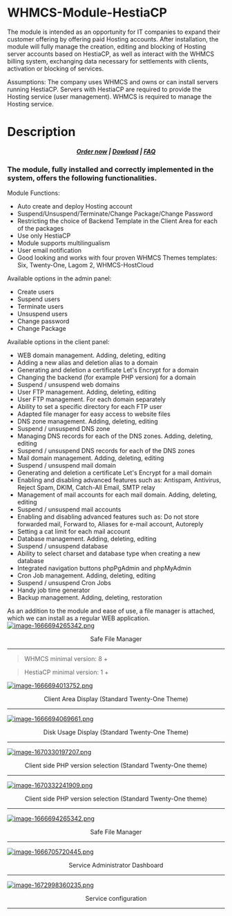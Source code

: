 # WHMCS-Module-HestiaCP
The module is intended as an opportunity for IT companies to expand their customer offering by offering paid Hosting accounts. After installation, the module will fully manage the creation, editing and blocking of Hosting server accounts based on HestiaCP, as well as interact with the WHMCS billing system, exchanging data necessary for settlements with clients, activation or blocking of services.

Assumptions: The company uses WHMCS and owns or can install servers running HestiaCP. Servers with HestiaCP are required to provide the Hosting service (user management). WHMCS is required to manage the Hosting service.
# Description

##### <center> [Order now](https://puqcloud.com/index.php?rp=/store/whmcs-module-hestiacp) | [Dowload](https://download.puqcloud.com/WHMCS/servers/PUQ_WHMCS-HestiaCP/) | [FAQ](https://faq.puqcloud.com/) </center>

### The module, fully installed and correctly implemented in the system, offers the following functionalities.

Module Functions:

- Auto create and deploy Hosting account
- Suspend/Unsuspend/Terminate/Change Package/Change Password
- Restricting the choice of Backend Template in the Client Area for each of the packages
- Use only HestiaCP
- Module supports multilingualism
- User email notification
- Good looking and works with four proven WHMCS Themes templates: Six, Twenty-One, Lagom 2, WHMCS-HostCloud

Available options in the admin panel:

- Create users
- Suspend users
- Terminate users
- Unsuspend users
- Change password
- Change Package

Available options in the client panel:

- WEB domain management. Adding, deleting, editing
- Adding a new alias and deletion alias to a domain
- Generating and deletion a certificate Let's Encrypt for a domain
- Changing the backend (for example PHP version) for a domain
- Suspend / unsuspend web domains
- User FTP management. Adding, deleting, editing
- User FTP management. For each domain separately
- Ability to set a specific directory for each FTP user
- Adapted file manager for easy access to website files
- DNS zone management. Adding, deleting, editing
- Suspend / unsuspend DNS zone
- Managing DNS records for each of the DNS zones. Adding, deleting, editing
- Suspend / unsuspend DNS records for each of the DNS zones
- Mail domain management. Adding, deleting, editing
- Suspend / unsuspend mail domain
- Generating and deletion a certificate Let's Encrypt for a mail domain
- Enabling and disabling advanced features such as: Antispam, Antivirus, Reject Spam, DKIM, Catch-All Email, SMTP relay
- Management of mail accounts for each mail domain. Adding, deleting, editing
- Suspend / unsuspend mail accounts
- Enabling and disabling advanced features such as: Do not store forwarded mail, Forward to, Aliases for e-mail account, Autoreply
- Setting a cat limit for each mail account
- Database management. Adding, deleting, editing
- Suspend / unsuspend database
- Ability to select сharset and database type when creating a new database
- Integrated navigation buttons phpPgAdmin and phpMyAdmin
- Cron Job management. Adding, deleting, editing
- Suspend / unsuspend Cron Jobs
- Handy job time generator
- Backup management. Adding, deleting, restoration

As an addition to the module and ease of use, a file manager is attached, which we can install as a regular WEB application.
[![image-1666694265342.png](https://doc.puq.info/uploads/images/gallery/2022-10/scaled-1680-/image-1666694265342.png)](https://doc.puq.info/uploads/images/gallery/2022-10/image-1666694265342.png)
<center>Safe File Manager</center>

- - - - - -

>WHMCS minimal version: 8 +

>HestiaCP minimal version: 1 +

[![image-1666694013752.png](https://doc.puq.info/uploads/images/gallery/2022-10/scaled-1680-/image-1666694013752.png)](https://doc.puq.info/uploads/images/gallery/2022-10/image-1666694013752.png)
<center>Client Area Display (Standard Twenty-One Theme)</center>

- - - - - -

[![image-1666694069661.png](https://doc.puq.info/uploads/images/gallery/2022-10/scaled-1680-/image-1666694069661.png)](https://doc.puq.info/uploads/images/gallery/2022-10/image-1666694069661.png)
<center>Disk Usage Display (Standard Twenty-One Theme)</center>

- - - - - -

[![image-1670330197207.png](https://doc.puq.info/uploads/images/gallery/2022-12/scaled-1680-/image-1670330197207.png)](https://doc.puq.info/uploads/images/gallery/2022-12/image-1670330197207.png)
<center>Client side PHP version selection (Standard Twenty-One theme)</center>

- - - - - -

[![image-1670332241909.png](https://doc.puq.info/uploads/images/gallery/2022-12/scaled-1680-/image-1670332241909.png)](https://doc.puq.info/uploads/images/gallery/2022-12/image-1670332241909.png)
<center>Client side PHP version selection (Standard Twenty-One theme)</center>

- - - - - -

[![image-1666694265342.png](https://doc.puq.info/uploads/images/gallery/2022-10/scaled-1680-/image-1666694265342.png)](https://doc.puq.info/uploads/images/gallery/2022-10/image-1666694265342.png)
<center>Safe File Manager</center>

- - - - - -

[![image-1666705720445.png](https://doc.puq.info/uploads/images/gallery/2022-10/scaled-1680-/image-1666705720445.png)](https://doc.puq.info/uploads/images/gallery/2022-10/image-1666705720445.png)
<center>Service Administrator Dashboard</center>

- - - - - -

[![image-1672998360235.png](https://doc.puq.info/uploads/images/gallery/2023-01/scaled-1680-/image-1672998360235.png)](https://doc.puq.info/uploads/images/gallery/2023-01/image-1672998360235.png)

<center>Service configuration</center>

- - - - - -